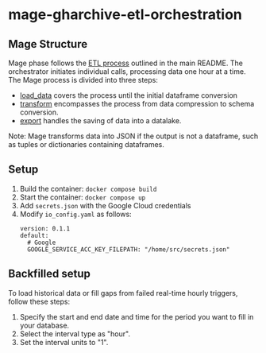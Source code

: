 # mage-gharchive-etl-orchestration

## Mage Structure

Mage phase follows the [ETL process](../README.md#etl) outlined in the main README. The orchestrator initiates individual calls, processing data one hour at a time. The Mage process is divided into three steps:

- [load_data](gharchive/data_loaders/download_gharchive_data_bulk.py) covers the process until the initial dataframe conversion
- [transform](gharchive/transformers/compress_data_to_df_bulk.py)  encompasses the process from data compression to schema conversion.
- [export](gharchive/data_exporters/dataframe_to_gcs_parquet.py) handles the saving of data into a datalake.

Note:
Mage transforms data into JSON if the output is not a dataframe, such as tuples or dictionaries containing dataframes.

## Setup

1. Build the container: `docker compose build`
2. Start the container: `docker compose up`
3. Add `secrets.json` with the Google Cloud credentials
4. Modify `io_config.yaml` as follows:
    ```
    version: 0.1.1
    default:
      # Google
      GOOGLE_SERVICE_ACC_KEY_FILEPATH: "/home/src/secrets.json"
    ```


## Backfilled setup

To load historical data or fill gaps from failed real-time hourly triggers, follow these steps:

1. Specify the start and end date and time for the period you want to fill in your database.
1. Select the interval type as "hour".
1. Set the interval units to "1".
